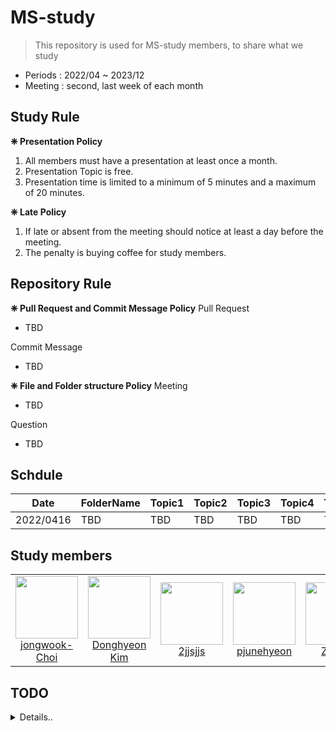# MS-study
> This repository is used for MS-study members, to share what we study
- Periods : 2022/04 ~ 2023/12
- Meeting : second, last week of each month

## Study Rule
**❈ Presentation Policy**
1. All members must have a presentation at least once a month.
2. Presentation Topic is free.
3. Presentation time is limited to a minimum of 5 minutes and a maximum of 20 minutes.

**❈ Late Policy**
1. If late or absent from the meeting should notice at least a day before the meeting.
2. The penalty is buying coffee for study members.

## Repository Rule
**❈ Pull Request and Commit Message Policy**
Pull Request  
- TBD

Commit Message 
- TBD

**❈ File and Folder structure Policy**
Meeting 
- TBD

Question 
- TBD

## Schdule
| **Date**  | **FolderName** | **Topic1**  | **Topic2**  | **Topic3** | **Topic4** | **Topic5**  | **Question** |
| --------- | -------------- | ----------- | ----------- | -----------| ---------- | ----------- | ------------ |
| 2022/0416 | TBD            | TBD         | TBD         | TBD        | TBD        | TBD         | TBD          |



## Study members
<table>
    <tr height="140px">
        <td align="center" width="130px">
            <a href="https://github.com/jongwook-Choi"><img height="100px" width="100px" src="https://avatars.githubusercontent.com/u/74748330?v=4"/></a>
            <br />
            <a href="https://github.com/jongwook-Choi">jongwook-Choi</a>
        </td>
        <td align="center" width="130px">
            <a href="https://github.com/hyeondk"><img height="100px" width="100px" src="https://avatars.githubusercontent.com/u/49542452?v=4"/></a>
            <br />
            <a href="https://github.com/hyeondk">Donghyeon Kim</a>
        </td>
        <td align="center" width="130px">
            <a href="https://github.com/2jjsjjs"><img height="100px" width="100px" src="https://avatars.githubusercontent.com/u/101700362?v=4"/></a>
            <br />
            <a href="https://github.com/2jjsjjs">2jjsjjs</a>
        </td>
        <td align="center" width="130px">
            <a href="https://github.com/pjunehyeon"><img height="100px" width="100px" src="https://avatars.githubusercontent.com/u/103628280?v=4"/></a>
            <br />
            <a href="https://github.com/pjunehyeon">pjunehyeon</a>
        </td>
        <td align="center" width="130px">
            <a href="https://github.com/ys090601"><img height="100px" width="100px" src="https://avatars.githubusercontent.com/u/56064870?v=4"/></a>
            <br />
            <a href="https://github.com/ys090601">ZEET0</a>
        </td>
      </tr>
</table>

## TODO
<details>
  <summary>Details..</summary>

- [ ] Adding addtional Study Rule
- [ ] PullRequest Rule CommitMessage Rule
- [ ] File and Folder stucture Rule
- [ ] Adding Schedule

</details>

